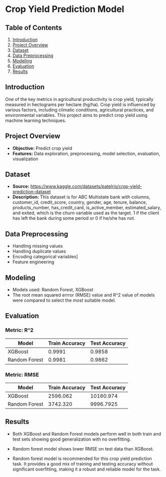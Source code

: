 # Crop Yield Prediction Model

## Table of Contents
1. [Introduction](#introduction)
2. [Project Overview](#project-overview)
3. [Dataset](#dataset)
4. [Data Preprocessing](#data-preprocessing)
5. [Modeling](#modeling)
6. [Evaluation](#evaluation)
7. [Results](#results)

## Introduction
One of the key metrics in agricultural productivity is crop yield, typically measured in hectograms per hectare (hg/ha). Crop yield is influenced by various factors, including climatic conditions, agricultural practices, and environmental variables. This project aims to predict crop yield using machine learning techniques.

## Project Overview
- **Objective:** Predict crop yield
- **Features:** Data exploration, preprocessing, model selection, evaluation, visualization

## Dataset
- **Source:** https://www.kaggle.com/datasets/patelris/crop-yield-prediction-dataset
- **Description:** This dataset is for ABC Multistate bank with columns, customer_id, credit_score, country, gender, age, tenure, balance, products_number, has_credit_card, is_active_member, estimated_salary, and exited, which is the churn variable used as the target. 1 if the client has left the bank during some period or 0 if he/she has not.

## Data Preprocessing
- Handling missing values
- Handling duplicate values
- Encoding categorical variables]
- Feature engineering

## Modeling
- Models used: Random Forest, XGBoost
- The root mean squared errror (RMSE) value and R^2 value of models were compared to select the most suitable model.

## Evaluation
### Metric: R^2 

| Model                   | Train Accuracy | Test Accuracy |
|-------------------------|----------------|---------------|
| XGBoost                 | 0.9991         | 0.9858        |
| Random Forest           | 0.9981         | 0.9862        |

### Metric: RMSE  

| Model                   | Train Accuracy | Test Accuracy |
|-------------------------|----------------|---------------|
| XGBoost                 | 2596.062       | 10160.974     |
| Random Forest           | 3742.320       | 9996.7925     |

## Results
-   Both XGBoost and Random Forest models perform well in both train and test sets showing good generalization with no overfitting.

-   Random forest model shows lower RMSE on test data than XGBoost.
  
-   Random forest model is recommended for this crop yield prediction task. It provides a good mix of training and testing accuracy without significant overfitting, making it a robust and reliable model for the task.


